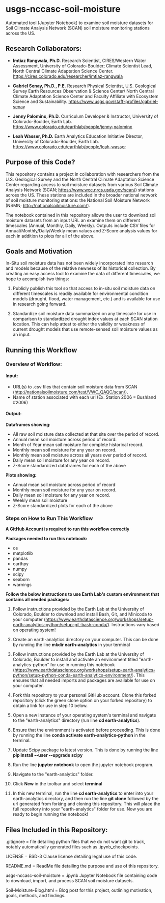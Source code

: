 # usgs-nccasc-soil-moisture
Automated tool (Jupyter Notebook) to examine soil moisture datasets for Soil Climate Analysis Network (SCAN) soil moisture monitoring stations across the US.

## Research Collaborators:
* **Imtiaz Rangwala, Ph.D.** Research Scientist, CIRES/Western Water Assessment, University of Colorado-Boulder; Climate Scientist Lead, North Central Climate Adaptation Science Center.  https://cires.colorado.edu/researcher/imtiaz-rangwala

* **Gabriel Senay, Ph.D., P.E.** Research Physical Scientist, U.S. Geological Survey Earth Resources Observation & Science Center/ North Central Climate Adaptation Science Center and Faculty Affiliate with Ecosystem Science and Sustainability.  https://www.usgs.gov/staff-profiles/gabriel-senay

* **Jenny Palomino, Ph.D.** Curriculum Developer & Instructor, University of Colorado-Boulder, Earth Lab. https://www.colorado.edu/earthlab/people/jenny-palomino

* **Leah Wasser, Ph.D.** Earth Analytics Education Initiative Director, University of Colorado-Boulder, Earth Lab. https://www.colorado.edu/earthlab/people/leah-wasser

## Purpose of this Code?
This repository contains a project in collaboration with researchers from the U.S. Geological Survey and the North Central Climate Adaptation Science Center regarding access to soil moisture datasets from various Soil Climate Analysis Network (SCAN; https://www.wcc.nrcs.usda.gov/scan/) stations across the US.  These stations are included in the broader national network of soil moisture monitoring stations: the National Soil Moisture Network (NSMN; http://nationalsoilmoisture.com/).

The notebook contained in this repository allows the user to download soil moisture datasets from an input URL an examine them on different timescales (Annual, Monthly, Daily, Weekly).  Outputs include CSV files for Annual/Monthly/Daily/Weekly mean values and Z-Score analysis values for each in addition to plots for all of the above.

## Goals and Motivation
In-Situ soil moisture data has not been widely incorporated into research and models because of the relative newness of its historical collection.  By creating an easy access tool to examine the data of different timescales, we hope to accomplish two things:

1) Publicly publish this tool so that access to in-situ soil moisture data on different timescales is readily available for environmental condition models (drought, flood, water management, etc.) and is available for use in research going forward.

2) Standardize soil moisture data summarized on any timescale for use in comparison to standardized drought index values at each SCAN station location.  This can help attest to either the validity or weakness of current drought models that use remote-sensed soil moisture values as an input.

## Running this Workflow

### Overview of Workflow:
#### Input: 
* URL(s) to .csv files that contain soil moisture data from SCAN (http://nationalsoilmoisture.com/test/VWC_QAQC/scan/).
* Name of station associated with each url (Ex. Station 2006 = Bushland #2006)

#### Output:
**Dataframes showing:**
* All raw soil moisture data collected at that site over the period of record.
* Annual mean soil moisture across period of record.
* Month of Year mean soil moisture for complete historical record.
* Monthly mean soil moisture for any year on record.
* Monthly mean soil moisture across all years over period of record.
* Daily mean soil moisture for any year on record.
* Z-Score standardized dataframes for each of the above

**Plots showing:**
* Annual mean soil moisture across period of record
* Monthly mean soil moisture for any year on record.
* Daily mean soil moisture for any year on record.
* Weekly mean soil moisture
* Z-Score standardized plots for each of the above

### Steps on How to Run This Workflow

**A GitHub Account is required to run this workflow correctly**

**Packages needed to run this notebook:**
* os
* matplotlib
* pandas
* earthpy
* numpy
* scipy
* seaborn
* warnings

**Follow the below instructions to use Earth Lab's custom environment that contains all needed packages:**

1. Follow instructions provided by the Earth Lab at the University of Colorado, Boulder to download and install Bash, Git, and Minicoda to your computer (https://www.earthdatascience.org/workshops/setup-earth-analytics-python/setup-git-bash-conda/).  Instructions vary based on operating system!

2. Create an earth-analytics directory on your computer.  This can be done by running the line **mkdir earth-analytics** in your terminal

3. Follow instructions provided by the Earth Lab at the University of Colorado, Boulder to install and activate an environment titled "earth-analytics-python" for use in running this notebook (https://www.earthdatascience.org/workshops/setup-earth-analytics-python/setup-python-conda-earth-analytics-environment/).  This ensures that all needed imports and packages are available for use on your computer.

4. Fork this repository to your personal GitHub account.  Clone this forked repository (click the green clone option on your forked repository) to obtain a link for use in step 10 below.

8. Open a new instance of your operating system's terminal and navigate to the "earth-analytics" directory (run line **cd earth-analytics**).

5. Ensure that the environment is activated before proceeding.  This is done by running the line **conda activate earth-analytics-python** in the terminal.

6. Update Scipy package to latest version.  This is done by running the line **pip install --user --upgrade scipy**

7. Run the line **jupyter notebook** to open the jupyter notebook program.

8. Navigate to the "earth-analytics" folder.

9. Click **New** in the toolbar and select **terminal**

10. In this new terminal, run the line **cd earth-analytics** to enter into your earth-analytics directory, and then run the line **git clone** followed by the url generated from forking and cloning this repository.  This will place the full repository into your "earth-analytics" folder for use.  Now you are ready to begin running the notebook!

## Files Included in this Repository:
.gitignore = file detailing python files that we do not want git to track, notably automatically generated files such as .ipynb_checkpoints.

LICENSE = BSD-3 Clause license detailing legal use of this code.

README.md = ReadMe file detailing the purpose and use of this repository.

usgs-nccasc-soil-moisture = .ipynb Jupyter Notebook file containing code to download, import, and process SCAN soil moisture datasets.

Soil-Moisture-Blog.html = Blog post for this project, outlining motivation, goals, methods, and findings.
